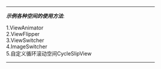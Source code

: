 <HR style="FILTER: alpha(opacity=100,finishopacity=0,style=2)" width="80%" color=#987cb9 SIZE=10>

**_示例各种空间的使用方法_**:

1.ViewAnimator</br>
2.ViewFlipper</br>
3.ViewSwitcher</br>
4.ImageSwitcher</br>
5.自定义循环滚动空间CycleSlipView</br>


<HR style="FILTER: alpha(opacity=100,finishopacity=0,style=2)" width="80%" color=#987cb9 SIZE=10>